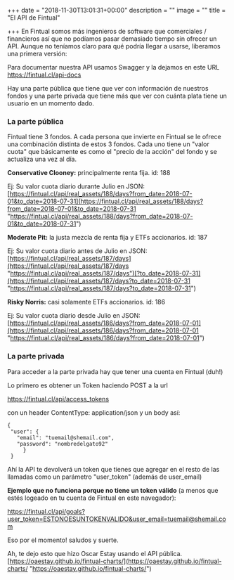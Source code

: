 +++
date = "2018-11-30T13:01:31+00:00"
description = ""
image = ""
title = "El API de Fintual"

+++
En Fintual somos más ingenieros de software que comerciales / financieros así que no podíamos pasar demasiado tiempo sin ofrecer un API. Aunque no teníamos claro para qué podría llegar a usarse, liberamos una primera versión:

Para documentar nuestra API usamos Swagger y la dejamos en este URL https://fintual.cl/api-docs

Hay una parte pública que tiene que ver con información de nuestros fondos y una parte privada que tiene más que ver con cuánta plata tiene un usuario en un momento dado.

### **La parte pública**

Fintual tiene 3 fondos. A cada persona que invierte en Fintual se le ofrece una combinación distinta de estos 3 fondos. Cada uno tiene un "valor cuota" que básicamente es como el "precio de la acción" del fondo y se actualiza una vez al día.

**Conservative Clooney:** principalmente renta fija. id: 188

Ej: Su valor cuota diario durante Julio en JSON: [https://fintual.cl/api/real_assets/188/days?from_date=2018-07-01&to_date=2018-07-31](https://fintual.cl/api/real_assets/188/days?from_date=2018-07-01&to_date=2018-07-31 "https://fintual.cl/api/real_assets/188/days?from_date=2018-07-01&to_date=2018-07-31")

**Moderate Pit:** la justa mezcla de renta fija y ETFs accionarios. id: 187

Ej: Su valor cuota diario antes de Julio en JSON: [https://fintual.cl/api/real_assets/187/days](https://fintual.cl/api/real_assets/187/days "https://fintual.cl/api/real_assets/187/days")[?to_date=2018-07-31](https://fintual.cl/api/real_assets/187/days?to_date=2018-07-31 "https://fintual.cl/api/real_assets/187/days?to_date=2018-07-31")

**Risky Norris:** casi solamente ETFs accionarios. id: 186

Ej: Su valor cuota diario desde Julio en JSON: [https://fintual.cl/api/real_assets/186/days?from_date=2018-07-01](https://fintual.cl/api/real_assets/186/days?from_date=2018-07-01 "https://fintual.cl/api/real_assets/186/days?from_date=2018-07-01")

### **La parte privada**

Para acceder a la parte privada hay que tener una cuenta en Fintual (duh!)

Lo primero es obtener un Token haciendo POST a la url

https://fintual.cl/api/access_tokens

con un header ContentType: application/json y un body así:

    {
     "user": {
       "email": "tuemail@shemail.com",
       "password": "nombredelgato92"
         }
     }

Ahí la API te devolverá un token que tienes que agregar en el resto de las llamadas como un parámetro "user_token" (además de user_email)

**Ejemplo que no funciona porque no tiene un token válido** (a menos que estés logeado en tu cuenta de Fintual en este navegador):

https://fintual.cl/api/goals?user_token=ESTONOESUNTOKENVALIDO&user_email=tuemail@shemail.com

Eso por el momento! saludos y suerte.

Ah, te dejo esto que hizo Oscar Estay usando el API pública. [https://oaestay.github.io/fintual-charts/](https://oaestay.github.io/fintual-charts/ "https://oaestay.github.io/fintual-charts/")